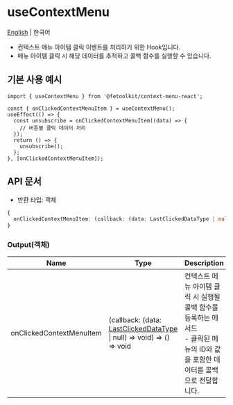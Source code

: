 # useContextMenu

[English](../en/hook_usecontextmenu.md) | 한국어

- 컨텍스트 메뉴 아이템 클릭 이벤트를 처리하기 위한 Hook입니다.
- 메뉴 아이템 클릭 시 해당 데이터를 추적하고 콜백 함수를 실행할 수 있습니다.

## 기본 사용 예시

```tsx
import { useContextMenu } from '@fetoolkit/context-menu-react';

const { onClickedContextMenuItem } = useContextMenu();
useEffect(() => {
  const unsubscribe = onClickedContextMenuItem((data) => {
    // 버튼별 클릭 데이터 처리
  });
  return () => {
    unsubscribe();
  };
}, [onClickedContextMenuItem]);
```

## API 문서

- 반환 타입: 객체

```typescript
{
  onClickedContextMenuItem: (callback: (data: LastClickedDataType | null) => void) => () => void
}
```

### Output(객체)

| Name                     | Type                                                                                                   | Description                                                                                                                         |
| ------------------------ | ------------------------------------------------------------------------------------------------------ | ----------------------------------------------------------------------------------------------------------------------------------- |
| onClickedContextMenuItem | (callback: (data: [LastClickedDataType](./type_lastclickeddatatype.md) \| null) => void) => () => void | 컨텍스트 메뉴 아이템 클릭 시 실행될 콜백 함수를 등록하는 메서드 <br> - 클릭된 메뉴의 ID와 값을 포함한 데이터를 콜백으로 전달합니다. |
